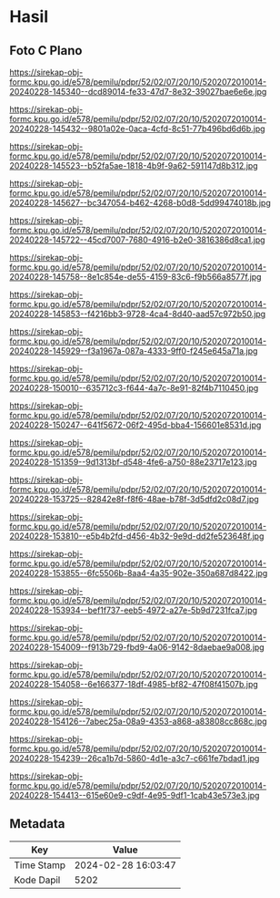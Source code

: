 # Hasil

## Foto C Plano

https://sirekap-obj-formc.kpu.go.id/e578/pemilu/pdpr/52/02/07/20/10/5202072010014-20240228-145340--dcd89014-fe33-47d7-8e32-39027bae6e6e.jpg

https://sirekap-obj-formc.kpu.go.id/e578/pemilu/pdpr/52/02/07/20/10/5202072010014-20240228-145432--9801a02e-0aca-4cfd-8c51-77b496bd6d6b.jpg

https://sirekap-obj-formc.kpu.go.id/e578/pemilu/pdpr/52/02/07/20/10/5202072010014-20240228-145523--b52fa5ae-1818-4b9f-9a62-591147d8b312.jpg

https://sirekap-obj-formc.kpu.go.id/e578/pemilu/pdpr/52/02/07/20/10/5202072010014-20240228-145627--bc347054-b462-4268-b0d8-5dd99474018b.jpg

https://sirekap-obj-formc.kpu.go.id/e578/pemilu/pdpr/52/02/07/20/10/5202072010014-20240228-145722--45cd7007-7680-4916-b2e0-3816386d8ca1.jpg

https://sirekap-obj-formc.kpu.go.id/e578/pemilu/pdpr/52/02/07/20/10/5202072010014-20240228-145758--8e1c854e-de55-4159-83c6-f9b566a8577f.jpg

https://sirekap-obj-formc.kpu.go.id/e578/pemilu/pdpr/52/02/07/20/10/5202072010014-20240228-145853--f4216bb3-9728-4ca4-8d40-aad57c972b50.jpg

https://sirekap-obj-formc.kpu.go.id/e578/pemilu/pdpr/52/02/07/20/10/5202072010014-20240228-145929--f3a1967a-087a-4333-9ff0-f245e645a71a.jpg

https://sirekap-obj-formc.kpu.go.id/e578/pemilu/pdpr/52/02/07/20/10/5202072010014-20240228-150010--635712c3-f644-4a7c-8e91-82f4b7110450.jpg

https://sirekap-obj-formc.kpu.go.id/e578/pemilu/pdpr/52/02/07/20/10/5202072010014-20240228-150247--641f5672-06f2-495d-bba4-156601e8531d.jpg

https://sirekap-obj-formc.kpu.go.id/e578/pemilu/pdpr/52/02/07/20/10/5202072010014-20240228-151359--9d1313bf-d548-4fe6-a750-88e23717e123.jpg

https://sirekap-obj-formc.kpu.go.id/e578/pemilu/pdpr/52/02/07/20/10/5202072010014-20240228-153725--82842e8f-f8f6-48ae-b78f-3d5dfd2c08d7.jpg

https://sirekap-obj-formc.kpu.go.id/e578/pemilu/pdpr/52/02/07/20/10/5202072010014-20240228-153810--e5b4b2fd-d456-4b32-9e9d-dd2fe523648f.jpg

https://sirekap-obj-formc.kpu.go.id/e578/pemilu/pdpr/52/02/07/20/10/5202072010014-20240228-153855--6fc5506b-8aa4-4a35-902e-350a687d8422.jpg

https://sirekap-obj-formc.kpu.go.id/e578/pemilu/pdpr/52/02/07/20/10/5202072010014-20240228-153934--bef1f737-eeb5-4972-a27e-5b9d7231fca7.jpg

https://sirekap-obj-formc.kpu.go.id/e578/pemilu/pdpr/52/02/07/20/10/5202072010014-20240228-154009--f913b729-fbd9-4a06-9142-8daebae9a008.jpg

https://sirekap-obj-formc.kpu.go.id/e578/pemilu/pdpr/52/02/07/20/10/5202072010014-20240228-154058--6e166377-18df-4985-bf82-47f08f41507b.jpg

https://sirekap-obj-formc.kpu.go.id/e578/pemilu/pdpr/52/02/07/20/10/5202072010014-20240228-154126--7abec25a-08a9-4353-a868-a83808cc868c.jpg

https://sirekap-obj-formc.kpu.go.id/e578/pemilu/pdpr/52/02/07/20/10/5202072010014-20240228-154239--26ca1b7d-5860-4d1e-a3c7-c661fe7bdad1.jpg

https://sirekap-obj-formc.kpu.go.id/e578/pemilu/pdpr/52/02/07/20/10/5202072010014-20240228-154413--615e60e9-c9df-4e95-9df1-1cab43e573e3.jpg


## Metadata

| Key        | Value               |
| ---------- | ------------------- |
| Time Stamp | 2024-02-28 16:03:47 |
| Kode Dapil | 5202                |



